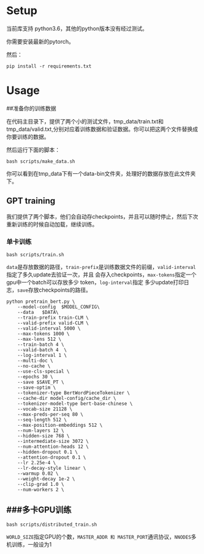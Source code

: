 # Setup
当前库支持 python3.6，其他的python版本没有经过测试。

你需要安装最新的pytorch。

然后：

```
pip install -r requirements.txt
```


# Usage
##准备你的训练数据

在代码主目录下，提供了两个小的测试文件，tmp_data/train.txt和tmp_data/valid.txt,分别对应着训练数据和验证数据。你可以把这两个文件替换成你要训练的数据。

然后运行下面的脚本：

`bash scripts/make_data.sh`

你可以看到在tmp_data下有一个data-bin文件夹，处理好的数据存放在此文件夹下。

## GPT training

我们提供了两个脚本，他们会自动存checkpoints，并且可以随时停止，然后下次重新训练的时候自动加载，继续训练。

### 单卡训练

`bash scripts/train.sh`

`data`是存放数据的路径，`train-prefix`是训练数据文件的前缀，`valid-interval`指定了多久update去验证一次，并且 会存入checkpoints，`max-tokens`指定一个 gpu中一个batch可以存放多少 token，`log-interval`指定 多少update打印日志，`save`存放checkpoints的路径。

```
python pretrain_bert.py \
    --model-config  $MODEL_CONFIG\
    --data   $DATA\
    --train-prefix train-CLM \
    --valid-prefix valid-CLM \
    --valid-interval 5000 \
    --max-tokens 1000 \
    --max-lens 512 \
    --train-batch 4 \
    --valid-batch 4  \
    --log-interval 1 \
    --multi-doc \
    --no-cache \
    --use-cls-special \
    --epochs 30 \
    --save $SAVE_PT \
    --save-optim \
    --tokenizer-type BertWordPieceTokenizer \
    --cache-dir model-config/cache_dir \
    --tokenizer-model-type bert-base-chinese \
    --vocab-size 21128 \
    --max-preds-per-seq 80 \
    --seq-length 512 \
    --max-position-embeddings 512 \
    --num-layers 12 \
    --hidden-size 768 \
    --intermediate-size 3072 \
    --num-attention-heads 12 \
    --hidden-dropout 0.1 \
    --attention-dropout 0.1 \
    --lr 2.25e-4 \
    --lr-decay-style linear \
    --warmup 0.02 \
    --weight-decay 1e-2 \
    --clip-grad 1.0 \
    --num-workers 2 \
```

## ###多卡GPU训练
`bash scripts/distributed_train.sh`

`WORLD_SIZE`指定GPU的个数，`MASTER_ADDR 和 MASTER_PORT`通讯协议，`NNODES`多机训练，一般设为1


